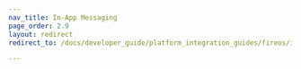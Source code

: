 ```yaml
---
nav_title: In-App Messaging
page_order: 2.9
layout: redirect
redirect_to: /docs/developer_guide/platform_integration_guides/fireos/in-app_messaging/overview/

---
```

